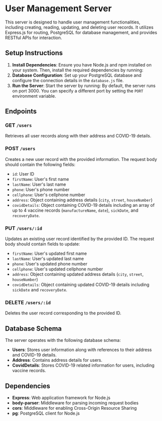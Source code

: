 # User Management Server

This server is designed to handle user management functionalities, including creating, reading, updating, and deleting user records. It utilizes Express.js for routing, PostgreSQL for database management, and provides RESTful APIs for interaction.

## Setup Instructions

1. **Install Dependencies**: Ensure you have Node.js and npm installed on your system. Then, install the required dependencies by running:
2. **Database Configuration**: Set up your PostgreSQL database and configure the connection details in the `database.js` file.
3. **Run the Server**: Start the server by running:
 By default, the server runs on port 3000. You can specify a different port by setting the `PORT` environment variable.

## Endpoints

### GET `/users`

Retrieves all user records along with their address and COVID-19 details.

### POST `/users`

Creates a new user record with the provided information. The request body should contain the following fields:

- `id`: User ID
- `firstName`: User's first name
- `lastName`: User's last name
- `phone`: User's phone number
- `cellphone`: User's cellphone number
- `address`: Object containing address details (`city`, `street`, `houseNumber`)
- `covidDetails`: Object containing COVID-19 details including an array of up to 4 vaccine records (`manufactureName`, `date`), `sickDate`, and `recoveryDate`.

### PUT `/users/:id`

Updates an existing user record identified by the provided ID. The request body should contain fields to update:

- `firstName`: User's updated first name
- `lastName`: User's updated last name
- `phone`: User's updated phone number
- `cellphone`: User's updated cellphone number
- `address`: Object containing updated address details (`city`, `street`, `houseNumber`)
- `covidDetails`: Object containing updated COVID-19 details including `sickDate` and `recoveryDate`.

### DELETE `/users/:id`

Deletes the user record corresponding to the provided ID.

## Database Schema

The server operates with the following database schema:

- **Users**: Stores user information along with references to their address and COVID-19 details.
- **Address**: Contains address details for users.
- **CovidDetails**: Stores COVID-19 related information for users, including vaccine records.

## Dependencies

- **Express**: Web application framework for Node.js
- **body-parser**: Middleware for parsing incoming request bodies
- **cors**: Middleware for enabling Cross-Origin Resource Sharing
- **pg**: PostgreSQL client for Node.js

